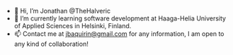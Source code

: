 - 👋 Hi, I’m Jonathan @TheHalveric
- 🌱 I’m currently learning software development at Haaga-Helia University of Applied Sciences in Helsinki, Finland.
- 📫 Contact me at jbaquirin@gmail.com for any information, I am open to any kind of collaboration!

<!---
TheHalveric/TheHalveric is a ✨ special ✨ repository because its `README.md` (this file) appears on your GitHub profile.
You can click the Preview link to take a look at your changes.
--->
